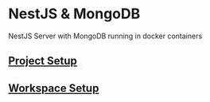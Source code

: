 # NestJS & MongoDB
NestJS Server with MongoDB running in docker containers

## [Project Setup](./docs/README-ProjectSetup.md)
## [Workspace Setup](./docs/README-Workspace.md)

<br>
